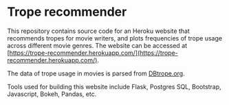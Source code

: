 # Trope recommender

This repository contains source code for an Heroku website that recommends tropes for movie writers, and plots frequencies of trope usage across different movie genres. The website can be accessed at [https://trope-recommender.herokuapp.com/](https://trope-recommender.herokuapp.com/). 

The data of trope usage in movies is parsed from [DBtrope.org](http://DBtropes.org).

Tools used for building this website include Flask, Postgres SQL, Bootstrap, Javascript, Bokeh, Pandas, etc.

